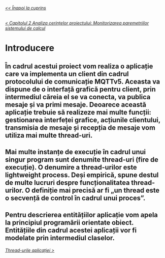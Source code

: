 ###### [<< Înapoi la cuprins](../Cuprins.md)
###### [< Capitolul 2 Analiza cerințelor proiectului: Monitorizarea paremetriilor sistemului de calcul](../Capitolul%202%20Analiza%20cerințelor%20proiectului/09.%20Monitorizarea%20parametrilor%20sistemului%20de%20calcul.md)
# Introducere
## În cadrul acestui proiect vom realiza o aplicație care va implementa un client din cadrul protocolului de comunicație MQTTv5. Aceasta va dispune de o interfață grafică pentru client, prin intermediul căreia el se va conecta, va publica mesaje și va primi mesaje. Deoarece această aplicație trebuie să realizeze mai multe funcții: gestionarea interfeței grafice, acțiunile clientului, transmisia de mesaje și recepția de mesaje vom utiliza mai multe thread-uri.
## Mai multe instanțe de execuție în cadrul unui singur program sunt denumite thread-uri (fire de execuție). O denumire a thread-urilor este lightweight process. Deși empirică, spune destul de multe lucruri despre funcționalitatea thread-urilor. O definiție mai precisă ar fi „un thread este o secvență de control în cadrul unui proces”. 
## Pentru descrierea entitățiilor aplicație vom apela la principiul programării orientate obiect. Entitățiile din cadrul acestei aplicații vor fi modelate prin intermediul claselor.
###### [Thread-urile aplicației >](02.%20Thread-urile%20aplicației.md)
